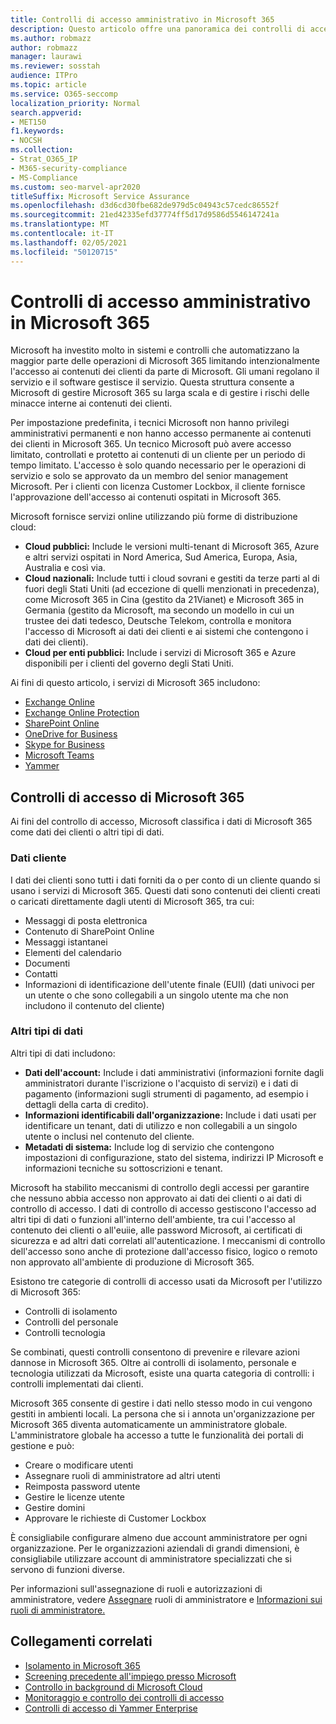 ```yaml
---
title: Controlli di accesso amministrativo in Microsoft 365
description: Questo articolo offre una panoramica dei controlli di accesso amministrativo e della categorizzazione dei dati in Microsoft 365.
ms.author: robmazz
author: robmazz
manager: laurawi
ms.reviewer: sosstah
audience: ITPro
ms.topic: article
ms.service: O365-seccomp
localization_priority: Normal
search.appverid:
- MET150
f1.keywords:
- NOCSH
ms.collection:
- Strat_O365_IP
- M365-security-compliance
- MS-Compliance
ms.custom: seo-marvel-apr2020
titleSuffix: Microsoft Service Assurance
ms.openlocfilehash: d3d6cd30fbe682de979d5c04943c57cedc86552f
ms.sourcegitcommit: 21ed42335efd37774ff5d17d9586d5546147241a
ms.translationtype: MT
ms.contentlocale: it-IT
ms.lasthandoff: 02/05/2021
ms.locfileid: "50120715"
---
```

# <a name="administrative-access-controls-in-microsoft-365"></a>Controlli di accesso amministrativo in Microsoft 365 

Microsoft ha investito molto in sistemi e controlli che automatizzano la maggior parte delle operazioni di Microsoft 365 limitando intenzionalmente l'accesso ai contenuti dei clienti da parte di Microsoft. Gli umani regolano il servizio e il software gestisce il servizio. Questa struttura consente a Microsoft di gestire Microsoft 365 su larga scala e di gestire i rischi delle minacce interne ai contenuti dei clienti.

Per impostazione predefinita, i tecnici Microsoft non hanno privilegi amministrativi permanenti e non hanno accesso permanente ai contenuti dei clienti in Microsoft 365. Un tecnico Microsoft può avere accesso limitato, controllati e protetto ai contenuti di un cliente per un periodo di tempo limitato. L'accesso è solo quando necessario per le operazioni di servizio e solo se approvato da un membro del senior management Microsoft. Per i clienti con licenza Customer Lockbox, il cliente fornisce l'approvazione dell'accesso ai contenuti ospitati in Microsoft 365.

Microsoft fornisce servizi online utilizzando più forme di distribuzione cloud:

- **Cloud pubblici:** Include le versioni multi-tenant di Microsoft 365, Azure e altri servizi ospitati in Nord America, Sud America, Europa, Asia, Australia e così via.
- **Cloud nazionali:** Include tutti i cloud sovrani e gestiti da terze parti al di fuori degli Stati Uniti (ad eccezione di quelli menzionati in precedenza), come Microsoft 365 in Cina (gestito da 21Vianet) e Microsoft 365 in Germania (gestito da Microsoft, ma secondo un modello in cui un trustee dei dati tedesco, Deutsche Telekom, controlla e monitora l'accesso di Microsoft ai dati dei clienti e ai sistemi che contengono i dati dei clienti).
- **Cloud per enti pubblici:** Include i servizi di Microsoft 365 e Azure disponibili per i clienti del governo degli Stati Uniti.

Ai fini di questo articolo, i servizi di Microsoft 365 includono:

- [Exchange Online](/Exchange/exchange-online)
- [Exchange Online Protection](/Office365/SecurityCompliance/eop/exchange-online-protection-overview)
- [SharePoint Online](/sharepoint/sharepoint-online)
- [OneDrive for Business](/OneDrive/onedrive)
- [Skype for Business](/SkypeForBusiness/skype-for-business-online)
- [Microsoft Teams](/MicrosoftTeams/Teams-overview)
- [Yammer](/yammer/yammer-landing-page)

## <a name="microsoft-365-access-controls"></a>Controlli di accesso di Microsoft 365

Ai fini del controllo di accesso, Microsoft classifica i dati di Microsoft 365 come dati dei clienti o altri tipi di dati.

### <a name="customer-data"></a>Dati cliente


I dati dei clienti sono tutti i dati forniti da o per conto di un cliente quando si usano i servizi di Microsoft 365. Questi dati sono contenuti dei clienti creati o caricati direttamente dagli utenti di Microsoft 365, tra cui:

- Messaggi di posta elettronica
- Contenuto di SharePoint Online
- Messaggi istantanei
- Elementi del calendario
- Documenti
- Contatti
- Informazioni di identificazione dell'utente finale (EUII) (dati univoci per un utente o che sono collegabili a un singolo utente ma che non includono il contenuto del cliente)

### <a name="other-types-of-data"></a>Altri tipi di dati

Altri tipi di dati includono:

- **Dati dell'account:** Include i dati amministrativi (informazioni fornite dagli amministratori durante l'iscrizione o l'acquisto di servizi) e i dati di pagamento (informazioni sugli strumenti di pagamento, ad esempio i dettagli della carta di credito).
- **Informazioni identificabili dall'organizzazione:** Include i dati usati per identificare un tenant, dati di utilizzo e non collegabili a un singolo utente o inclusi nel contenuto del cliente.
- **Metadati di sistema:** Include log di servizio che contengono impostazioni di configurazione, stato del sistema, indirizzi IP Microsoft e informazioni tecniche su sottoscrizioni e tenant.

Microsoft ha stabilito meccanismi di controllo degli accessi per garantire che nessuno abbia accesso non approvato ai dati dei clienti o ai dati di controllo di accesso. I dati di controllo di accesso gestiscono l'accesso ad altri tipi di dati o funzioni all'interno dell'ambiente, tra cui l'accesso al contenuto dei clienti o all'euiie, alle password Microsoft, ai certificati di sicurezza e ad altri dati correlati all'autenticazione. I meccanismi di controllo dell'accesso sono anche di protezione dall'accesso fisico, logico o remoto non approvato all'ambiente di produzione di Microsoft 365.

Esistono tre categorie di controlli di accesso usati da Microsoft per l'utilizzo di Microsoft 365:

- Controlli di isolamento
- Controlli del personale
- Controlli tecnologia

Se combinati, questi controlli consentono di prevenire e rilevare azioni dannose in Microsoft 365. Oltre ai controlli di isolamento, personale e tecnologia utilizzati da Microsoft, esiste una quarta categoria di controlli: i controlli implementati dai clienti.

Microsoft 365 consente di gestire i dati nello stesso modo in cui vengono gestiti in ambienti locali. La persona che si i annota un'organizzazione per Microsoft 365 diventa automaticamente un amministratore globale. L'amministratore globale ha accesso a tutte le funzionalità dei portali di gestione e può:

- Creare o modificare utenti
- Assegnare ruoli di amministratore ad altri utenti
- Reimposta password utente
- Gestire le licenze utente
- Gestire domini
- Approvare le richieste di Customer Lockbox

È consigliabile configurare almeno due account amministratore per ogni organizzazione. Per le organizzazioni aziendali di grandi dimensioni, è consigliabile utilizzare account di amministratore specializzati che si servono di funzioni diverse.

Per informazioni sull'assegnazione di ruoli e autorizzazioni di amministratore, vedere [Assegnare](/microsoft-365/admin/add-users/assign-admin-roles) ruoli di amministratore e [Informazioni sui ruoli di amministratore.](/microsoft-365/admin/add-users/about-admin-roles)

## <a name="related-links"></a>Collegamenti correlati

- [Isolamento in Microsoft 365](assurance-isolation-in-microsoft-365.md)
- [Screening precedente all'impiego presso Microsoft](assurance-pre-employment-screening.md)
- [Controllo in background di Microsoft Cloud](assurance-cloud-background-check.md)
- [Monitoraggio e controllo dei controlli di accesso ](assurance-monitoring-and-auditing-access-controls.md)
- [Controlli di accesso di Yammer Enterprise](assurance-yammer-enterprise-access-controls.md)
